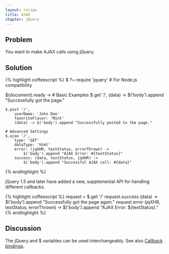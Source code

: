 ```yaml
---
layout: recipe
title: AJAX
chapter: jQuery
---
```

## Problem

You want to make AJAX calls using jQuery.

## Solution

{% highlight coffeescript %}
$ ?= require 'jquery' # For Node.js compatibility

$(document).ready ->
	# Basic Examples
	$.get '/', (data) ->
		$('body').append "Successfully got the page."

	$.post '/',
		userName: 'John Doe'
		favoriteFlavor: 'Mint'
		(data) -> $('body').append "Successfully posted to the page."

	# Advanced Settings
	$.ajax '/',
		type: 'GET'
		dataType: 'html'
		error: (jqXHR, textStatus, errorThrown) ->
			$('body').append "AJAX Error: #{textStatus}"
		success: (data, textStatus, jqXHR) ->
			$('body').append "Successful AJAX call: #{data}"

{% endhighlight %}

jQuery 1.5 and later have added a new, supplemental API for handling different callbacks.

{% highlight coffeescript %}
	request = $.get '/'
	request.success (data) -> $('body').append "Successfully got the page again."
	request.error (jqXHR, textStatus, errorThrown) -> $('body').append "AJAX Error: ${textStatus}."
{% endhighlight %}

## Discussion

The jQuery and $ variables can be used interchangeably. See also [Callback bindings](/chapters/jquery/callback-bindings-jquery).
